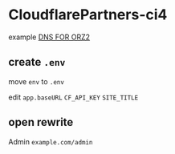 # CloudflarePartners-ci4

example [DNS FOR ORZ2](https://dns.orz2.com)
## create `.env`
move `env` to `.env`

edit `app.baseURL` `CF_API_KEY` `SITE_TITLE`

## open rewrite

Admin `example.com/admin`

